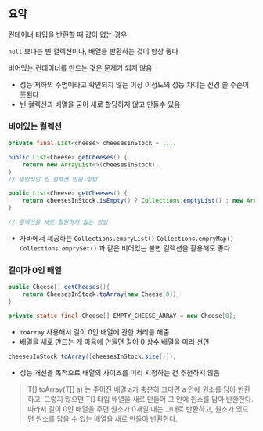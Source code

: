 ## 요약

컨테이너 타입을 반환할 때 값이 없는 경우 

`null` 보다는 빈 컬렉션이나, 배열을 반환하는 것이 항상 좋다 

비어있는 컨테이너를 만드는 것은 문제가 되지 않음

- 성능 저하의 주범이라고 확인되지 않는 이상 이정도의 성능 차이는 신경 쓸 수준이 못된다
- 빈 컬렉션과 배열을 굳이 새로 할당하지 않고 만들수 있음

### 비어있는 컬렉션

```java
private final List<cheese> cheesesInStock = ....

public List<Cheese> getCheeses() {
	return new ArrayList<>(cheesesInStock);
}
// 일반적인 빈 컬렉션 반환 방법

public List<Cheese> getCheeses() {
	return cheesesInStock.isEmpty() ? Collections.emptyList() : new ArrayList<>(cheesesInStock);
}

// 컬렉션을 새로 할당하지 않는 방법 
```

- 자바에서 제공하는 `Collections.empryList()` `Collections.empryMap()` `Collections.emprySet()` 과 같은 비어있는 불변 컬렉션을 활용해도 좋다

### 길이가 0인 배열

```java
public Cheese[] getCheeses(){
	return CheesesInStock.toArray(new Cheese[0]);
}

private static final Cheese[] EMPTY_CHEESE_ARRAY = new Cheese[0];
```

- `toArray` 사용해서 길이 0인 배열에 관한 처리를 해줌
- 배열을 새로 만드는 게 마음에 안들면 길이 0 상수 배열을  미리 선언

```java
cheesesInStock.toArray([cheesesInStock.size()]);
```

- 성능 개선을 목적으로 배열의 사이즈를 미리 지정하는 건 추천하지 않음

> <T> T[] toArray(T[] a) 는  주어진 배열 a가 충분히 크다면 a 안에 원소를 담아 반환하고, 그렇지 않으면 T[] 타입 배열을 새로 만들어
> 그 안에 원소를 담아 반환한다. 따라서 길이 0인 배열을 주면 원소가 0개일 때는 그대로 반환하고, 원소가 있으면 원소를 담을 수 있는 배열을 새로 만들어 반환한다.
